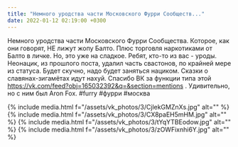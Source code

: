 ```yaml
---
title: "Немного уродства части Московского Фурри Сообществ..."
date: 2022-01-12 02:19:00 +0300
---
```


Немного уродства части Московского Фурри Сообщества. Которое, как они говорят, НЕ лижут жопу Балто.
Плюс торговля наркотиками от Балто в личке. Но, это уже на сладкое.
Ребят, кто-то из вас - уроды.
Неонацик, из прошлого поста, удалил часть свастонов, по крайней мере из статуса. Будет скучно, надо будет заняться нациком. Сказки о славянах-зигамётах идут нахуй. Спасибо ВК за функции типа этой https://vk.com/feed?obj=165032392&q=&section=mentions . Удивительно, но с ним был Aron Fox.
#furry #фурри #москва


{% include media.html f="/assets/vk_photos/3/CjlekGMZnXs.jpg" alt="" %}
{% include media.html f="/assets/vk_photos/3/CX8paEH5mHM.jpg" alt="" %}
{% include media.html f="/assets/vk_photos/3/tYqYTBEodow.jpg" alt="" %}
{% include media.html f="/assets/vk_photos/3/zOWFixnhi6Y.jpg" alt="" %}
